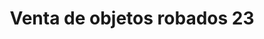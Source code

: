---
title: "Venta de objetos robados 23"
url: /quezaltepeque/venta-de-objetos-robados-23-pasaje-2-2/
shop: tienda de variedades
---